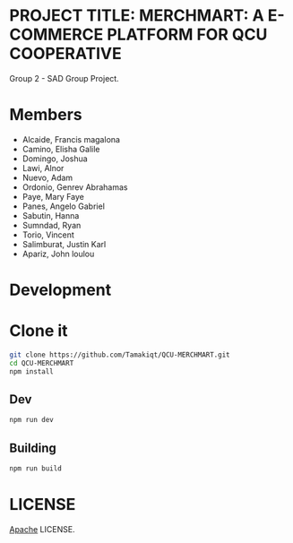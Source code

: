 

# PROJECT TITLE: MERCHMART: A E- COMMERCE PLATFORM FOR QCU COOPERATIVE

Group 2 - SAD Group Project.

# Members

* Alcaide, Francis magalona
* Camino, Elisha Galile
* Domingo, Joshua
* Lawi, Alnor
* Nuevo, Adam
* Ordonio, Genrev Abrahamas
* Paye, Mary Faye
* Panes, Angelo Gabriel
* Sabutin, Hanna
* Sumndad, Ryan
* Torio, Vincent
* Salimburat, Justin Karl
* Apariz, John loulou


# Development

# Clone it
```sh
git clone https://github.com/Tamakiqt/QCU-MERCHMART.git
cd QCU-MERCHMART
npm install
```

## Dev
```sh
npm run dev
```



## Building
```sh
npm run build
```

# LICENSE

[Apache](https://github.com/Tamakiqt/QCU-MERCHMART/blob/master/LICENSE) LICENSE.
